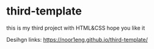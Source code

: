 # third-template
this is my third project with HTML&amp;CSS hope you like it

Desihgn links: https://noor1eng.github.io/third-template/
